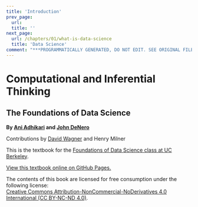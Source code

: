 ```yaml
---
title: 'Introduction'
prev_page:
  url: 
  title: ''
next_page:
  url: /chapters/01/what-is-data-science
  title: 'Data Science'
comment: "***PROGRAMMATICALLY GENERATED, DO NOT EDIT. SEE ORIGINAL FILES IN /content***"
---
```

Computational and Inferential Thinking
======================================

The Foundations of Data Science
-------------------------------

**By [Ani Adhikari](http://statistics.berkeley.edu/people/ani-adhikari) and [John DeNero](http://denero.org)**

Contributions by [David Wagner](https://www.cs.berkeley.edu/~daw/) and Henry Milner

This is the textbook for the [Foundations of Data Science class at UC Berkeley][data8].

[View this textbook online on GitHub Pages.][ghpages]

[data8]: http://data8.org/
[ghpages]: https://inferentialthinking.com

The contents of this book are licensed for free consumption under the following license:  
[Creative Commons Attribution-NonCommercial-NoDerivatives 4.0 International (CC BY-NC-ND 4.0)](https://creativecommons.org/licenses/by-nc-nd/4.0/).
